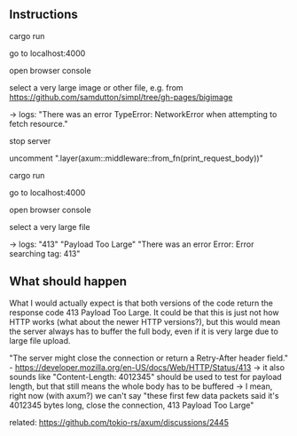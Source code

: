 ## Instructions

cargo run

go to localhost:4000

open browser console

select a very large image or other file, e.g. from https://github.com/samdutton/simpl/tree/gh-pages/bigimage

-> logs: "There was an error TypeError: NetworkError when attempting to fetch resource."

stop server

uncomment ".layer(axum::middleware::from_fn(print_request_body))"

cargo run

go to localhost:4000

open browser console

select a very large file

-> logs: "413" "Payload Too Large" "There was an error Error: Error searching tag: 413"


## What should happen

What I would actually expect is that both versions of the code return the response code 413 Payload Too Large.
It could be that this is just not how HTTP works (what about the newer HTTP versions?),
but this would mean the server always has to buffer the full body, even if it is very large due to large file upload.

"The server might close the connection or return a Retry-After header field." - https://developer.mozilla.org/en-US/docs/Web/HTTP/Status/413
-> it also sounds like "Content-Length: 4012345" should be used to test for payload length, but that still means the whole body has to be buffered
-> I mean, right now (with axum?) we can't say "these first few data packets said it's 4012345 bytes long, close the connection, 413 Payload Too Large"


related: https://github.com/tokio-rs/axum/discussions/2445
